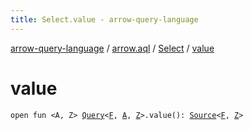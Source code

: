 ```yaml
---
title: Select.value - arrow-query-language
---
```


[arrow-query-language](../../index.html) / [arrow.aql](../index.html) / [Select](index.html) / [value](./value.html)

# value

`open fun <A, Z> `[`Query`](../-query/index.html)`<`[`F`](index.html#F)`, `[`A`](value.html#A)`, `[`Z`](value.html#Z)`>.value(): `[`Source`](../-source.html)`<`[`F`](index.html#F)`, `[`Z`](value.html#Z)`>`